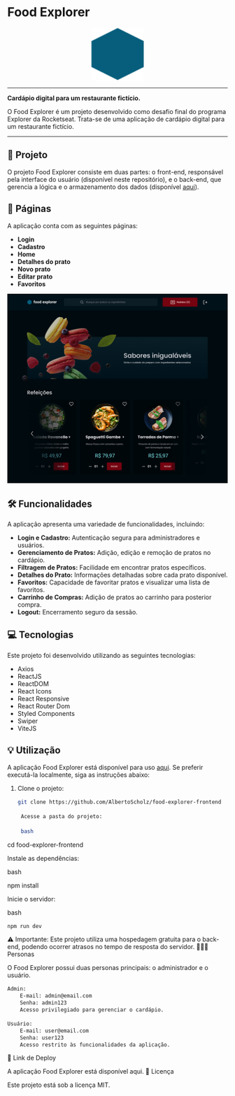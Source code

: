 # Food Explorer

<p align="center">
  <img alt="Logo do Food Explorer" src="./src/assets/favicon.svg" height="120" width="120">
</p>

---

**Cardápio digital para um restaurante fictício.**

O Food Explorer é um projeto desenvolvido como desafio final do programa Explorer da Rocketseat. Trata-se de uma aplicação de cardápio digital para um restaurante fictício.

---

## 📁 Projeto

O projeto Food Explorer consiste em duas partes: o front-end, responsável pela interface do usuário (disponível neste repositório), e o back-end, que gerencia a lógica e o armazenamento dos dados (disponível [aqui](https://github.com/AlbertoScholz/food-explorer-backend)).

## 📃 Páginas

A aplicação conta com as seguintes páginas:

- **Login**
- **Cadastro**
- **Home**
- **Detalhes do prato**
- **Novo prato**
- **Editar prato**
- **Favoritos**

![Página home](./src/assets/home.png)

## 🛠️ Funcionalidades

A aplicação apresenta uma variedade de funcionalidades, incluindo:

- **Login e Cadastro:** Autenticação segura para administradores e usuários.
- **Gerenciamento de Pratos:** Adição, edição e remoção de pratos no cardápio.
- **Filtragem de Pratos:** Facilidade em encontrar pratos específicos.
- **Detalhes do Prato:** Informações detalhadas sobre cada prato disponível.
- **Favoritos:** Capacidade de favoritar pratos e visualizar uma lista de favoritos.
- **Carrinho de Compras:** Adição de pratos ao carrinho para posterior compra.
- **Logout:** Encerramento seguro da sessão.

## 💻 Tecnologias

Este projeto foi desenvolvido utilizando as seguintes tecnologias:

- Axios
- ReactJS
- ReactDOM
- React Icons
- React Responsive
- React Router Dom
- Styled Components
- Swiper
- ViteJS

## 💡 Utilização

A aplicação Food Explorer está disponível para uso [aqui](https://food-explorer-frontend-a225b2.netlify.app/). Se preferir executá-la localmente, siga as instruções abaixo:

1. Clone o projeto:

   ```bash
   git clone https://github.com/AlbertoScholz/food-explorer-frontend

    Acesse a pasta do projeto:

    bash

cd food-explorer-frontend

Instale as dependências:

bash

npm install

Inicie o servidor:

bash

    npm run dev

⚠️ Importante: Este projeto utiliza uma hospedagem gratuita para o back-end, podendo ocorrer atrasos no tempo de resposta do servidor.
👩🏾‍💻 Personas

O Food Explorer possui duas personas principais: o administrador e o usuário.

    Admin:
        E-mail: admin@email.com
        Senha: admin123
        Acesso privilegiado para gerenciar o cardápio.

    Usuário:
        E-mail: user@email.com
        Senha: user123
        Acesso restrito às funcionalidades da aplicação.

🔗 Link de Deploy

A aplicação Food Explorer está disponível aqui.
📝 Licença

Este projeto está sob a licença MIT.
